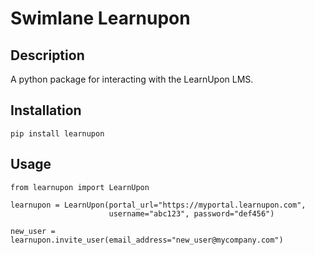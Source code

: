# Swimlane Learnupon

## Description
A python package for interacting with the LearnUpon LMS.

## Installation
```
pip install learnupon
```

## Usage
```
from learnupon import LearnUpon

learnupon = LearnUpon(portal_url="https://myportal.learnupon.com", 
                      username="abc123", password="def456")
                      
new_user = learnupon.invite_user(email_address="new_user@mycompany.com")
```